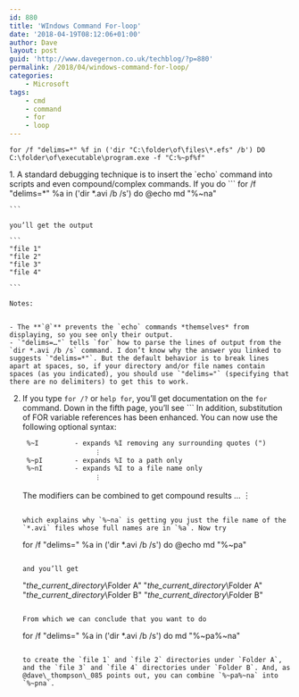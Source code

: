 ```yaml
---
id: 880
title: 'WIndows Command For-loop'
date: '2018-04-19T08:12:06+01:00'
author: Dave
layout: post
guid: 'http://www.davegernon.co.uk/techblog/?p=880'
permalink: /2018/04/windows-command-for-loop/
categories:
    - Microsoft
tags:
    - cmd
    - command
    - for
    - loop
---
```


```
for /f "delims=*" %f in ('dir "C:\folder\of\files\*.efs" /b') DO C:\folder\of\executable\program.exe -f "C:%~pf%f"
```

<div class="post-text">1. A standard debugging technique is to insert the `echo` command into scripts and even compound/complex commands. If you do ```
    for /f "delims=*" %a in ('dir *.avi /b /s') do @echo md "%~na"
    
    ```
    
    you’ll get the output
    
    ```
    "file 1"
    "file 2"
    "file 3"
    "file 4"
    
    ```
    
    Notes:
    
    
    - The **`@`** prevents the `echo` commands *themselves* from displaying, so you see only their output.
    - `"delims=…"` tells `for` how to parse the lines of output from the `dir *.avi /b /s` command. I don’t know why the answer you linked to suggests `"delims=*"`. But the default behavior is to break lines apart at spaces, so, if your directory and/or file names contain spaces (as you indicated), you should use `"delims="` (specifying that there are no delimiters) to get this to work.
2. If you type `for /?` or `help for`, you’ll get documentation on the `for` command. Down in the fifth page, you’ll see ```
    In addition, substitution of FOR variable references has been enhanced.
    You can now use the following optional syntax:
    
        %~I         - expands %I removing any surrounding quotes (")
                         ︙ 
        %~pI        - expands %I to a path only
        %~nI        - expands %I to a file name only
                         ︙ 
    
    The modifiers can be combined to get compound results …
                             ︙ 
    
    ```
    
    which explains why `%~na` is getting you just the file name of the `*.avi` files whose full names are in `%a`. Now try
    
    ```
    for /f "delims=" %a in ('dir *.avi /b /s') do @echo md "%~pa"
    
    ```
    
    and you’ll get
    
    ```
    "<i>the_current_directory</i>\Folder A\"
    "<i>the_current_directory</i>\Folder A\"
    "<i>the_current_directory</i>\Folder B\"
    "<i>the_current_directory</i>\Folder B\"
    ```
    
    From which we can conclude that you want to do
    
    ```
    for /f "delims=" %a in ('dir *.avi /b /s') do md "%~pa%~na"
    
    ```
    
    to create the `file 1` and `file 2` directories under `Folder A`, and the `file 3` and `file 4` directories under `Folder B`. And, as @dave\_thompson\_085 points out, you can combine `%~pa%~na` into `%~pna`.

</div><https://superuser.com/questions/1033360/how-do-i-execute-commands-on-files-in-multiple-folders>